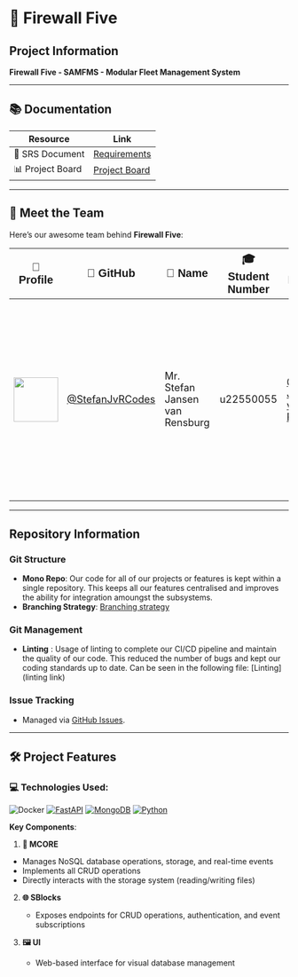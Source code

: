 # 🚀 Firewall Five

## Project Information
**Firewall Five - SAMFMS - Modular Fleet Management System**  

---

## 📚 Documentation  
| Resource | Link |
|----------|------|
| 📄 SRS Document | [Requirements](srs-link) |
| 📊 Project Board | [Project Board](link-to-project-board)

---

## 👥 Meet the Team 
Here’s our awesome team behind **Firewall Five**:

<table>
  <thead>
    <tr>
      <th style="font-size: 20px; font-family: 'Verdana', sans-serif;">📸 Profile</th>
      <th style="font-size: 20px; font-family: 'Verdana', sans-serif;">👾 GitHub</th>
      <th style="font-size: 20px; font-family: 'Verdana', sans-serif;">🧑 Name</th>
      <th style="font-size: 20px; font-family: 'Verdana', sans-serif;">🎓 Student Number</th>
        <th style="font-size: 20px; font-family: 'Verdana', sans-serif;">🧑‍💻LinkedIn</th>
      <th style="font-size: 20px; font-family: 'Verdana', sans-serif;">📄Description</th>

  </tr>
  </thead>
  <tbody>
    <tr>
      <td><img src="https://github.com/StefanJvRCodes.png" width="80"></td>
      <td><a href="https://github.com/StefanJvRCodes" style="font-size: 18px;">@StefanJvRCodes</a></td>
      <td style="font-size: 18px;">Mr. Stefan Jansen van Rensburg</td>
      <td style="font-size: 18px;">u22550055</td>
      <td><a href="https://linkedin.com/in/stefan-JvR" style="font-size: 18px;">@Stefan Jansen van Rensburg</a></td>
      <td style="font-size: 18px;"><strong>Team lead/ Project manager.</strong>, management of <strong>CI\CD</strong> , Worked on <strong>Daemon.</strong> // Features: storage, CRUD operations, reading and writing files, server creation and user management</td>
    </tr>
  </tbody>
</table>

---

## Repository Information
### Git Structure
- **Mono Repo**: Our code for all of our projects or features is kept within a single repository. This keeps all our features centralised and improves the ability for integration amoungst the subsystems.  
- **Branching Strategy**: [Branching strategy](https://github.com/COS301-SE-2025/SAMFMS/blob/docs/docs/Branching_Strategy.pdf)

### Git Management
- **Linting** : Usage of linting to complete our CI/CD pipeline and maintain the quality of our code. This reduced the number of bugs and kept our coding standards up to date. Can be seen in the following file: [Linting](linting link)

### Issue Tracking
- Managed via [GitHub Issues](https://github.com/COS301-SE-2025/SAMFMS/issues).

---
## 🛠️ Project Features
### 💻 **Technologies Used**:
![Docker](https://img.shields.io/badge/docker-%230db7ed.svg?style=for-the-badge&logo=docker&logoColor=white)
[![FastAPI](https://img.shields.io/badge/FastAPI-005571?style=for-the-badge&logo=fastapi&logoColor=white)](https://fastapi.tiangolo.com/)
[![MongoDB](https://img.shields.io/badge/MongoDB-4DB33D?style=for-the-badge&logo=mongodb&logoColor=white)](https://www.mongodb.com/)
[![Python](https://img.shields.io/badge/Python-3776AB?style=for-the-badge&logo=python&logoColor=white)](https://www.python.org/)



**Key Components**:  

  1. **🔧 MCORE**  
   - Manages NoSQL database operations, storage, and real-time events  
   - Implements all CRUD operations  
   - Directly interacts with the storage system (reading/writing files)

2. **🌐 SBlocks**  
   - Exposes endpoints for CRUD operations, authentication, and event subscriptions

3. **🖼️ UI**  
   - Web-based interface for visual database management
